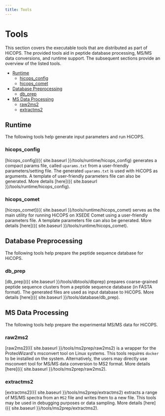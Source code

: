 ```yaml
---
title: Tools
---
```


# Tools
This section covers the executable tools that are distributed as part of HiCOPS. The provided tools aid in peptide database processing, MS/MS data conversions, and runtime support. The subsequent sections provide an overview of the listed tools.

<!-- TOC -->

- [Runtime](#runtime)
  - [hicops_config](#hicops_config)
  - [hicops_comet](#hicops_comet)
- [Database Preprocessing](#database-preprocessing)
  - [db_prep](#db_prep)
- [MS Data Processing](#ms-data-processing)
  - [raw2ms2](#raw2ms2)
  - [extractms2](#extractms2)

<!-- /TOC -->

## Runtime
The following tools help generate input parameters and run HiCOPS.

### hicops_config
[hicops_config]({{ site.baseurl }}/tools/runtime/hicops_config) generates a compact params file, called `uparams.txt` from a user-friendly parameters/setting file. The generated `uparams.txt` is used with HiCOPS as arguments. A template of user-friendly parameters file can also be generated. More details [here]({{ site.baseurl }}/tools/runtime/hicops_config).

### hicops_comet
[hicops_comet]({{ site.baseurl }}/tools/runtime/hicops_comet) serves as the main utility for running HiCOPS on XSEDE Comet using a user-friendly parameters file. A template parameters file can also be generated. More details [here]({{ site.baseurl }}/tools/runtime/hicops_comet).

## Database Preprocessing
The following tools help prepare the peptide sequence database for HiCOPS.

### db_prep
[db_prep]({{ site.baseurl }}/tools/dbtools/dbprep) prepares coarse-grained peptide sequence clusters from a peptide sequence database (in FASTA format). The generated files are used as input database to HiCOPS. More details [here]({{ site.baseurl }}/tools/database/db_prep).

## MS Data Processing
The following tools help prepare the experimental MS/MS data for HiCOPS.

### raw2ms2
[raw2ms2]({{ site.baseurl }}/tools/ms2prep/raw2ms2) is a wrapper for the ProteoWizard's msconvert tool on Linux systems. This tools requires `docker` to be installed on the system. Alternatively, the users may directly use msconvert tool for MS/MS data conversion to MS2 format. More details [here]({{ site.baseurl }}/tools/ms2prep/raw2ms2).

### extractms2
[extractms2]({{ site.baseurl }}/tools/ms2prep/extractms2) extracts a range of MS/MS spectra from an `MS2` file and writes them to a new file. This tools may be used in debugging purposes or data sampling. More details [here]({{ site.baseurl }}/tools/ms2prep/extractms2).